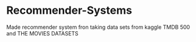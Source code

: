 # Recommender-Systems

Made recommender system fron taking data sets from kaggle TMDB 500 and THE MOVIES DATASETS
